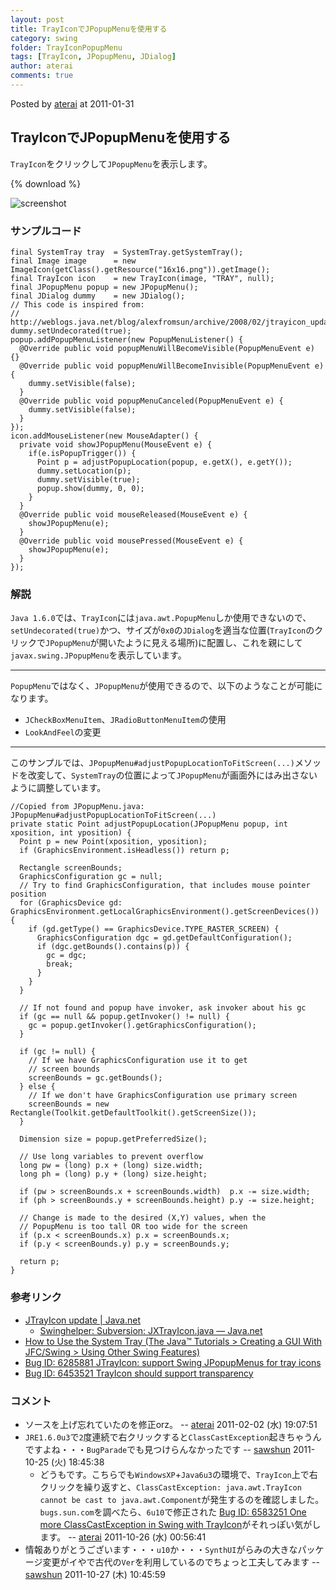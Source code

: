 ```yaml
---
layout: post
title: TrayIconでJPopupMenuを使用する
category: swing
folder: TrayIconPopupMenu
tags: [TrayIcon, JPopupMenu, JDialog]
author: aterai
comments: true
---
```


Posted by [aterai](http://terai.xrea.jp/aterai.html) at 2011-01-31

## TrayIconでJPopupMenuを使用する
`TrayIcon`をクリックして`JPopupMenu`を表示します。

{% download %}

![screenshot](https://lh5.googleusercontent.com/_9Z4BYR88imo/TUZUBCgOGJI/AAAAAAAAA0A/Ox5g3HoxmoI/s800/TrayIconPopupMenu.png)

### サンプルコード
<pre class="prettyprint"><code>final SystemTray tray  = SystemTray.getSystemTray();
final Image image      = new ImageIcon(getClass().getResource("16x16.png")).getImage();
final TrayIcon icon    = new TrayIcon(image, "TRAY", null);
final JPopupMenu popup = new JPopupMenu();
final JDialog dummy    = new JDialog();
// This code is inspired from:
// http://weblogs.java.net/blog/alexfromsun/archive/2008/02/jtrayicon_updat.html
dummy.setUndecorated(true);
popup.addPopupMenuListener(new PopupMenuListener() {
  @Override public void popupMenuWillBecomeVisible(PopupMenuEvent e) {}
  @Override public void popupMenuWillBecomeInvisible(PopupMenuEvent e) {
    dummy.setVisible(false);
  }
  @Override public void popupMenuCanceled(PopupMenuEvent e) {
    dummy.setVisible(false);
  }
});
icon.addMouseListener(new MouseAdapter() {
  private void showJPopupMenu(MouseEvent e) {
    if(e.isPopupTrigger()) {
      Point p = adjustPopupLocation(popup, e.getX(), e.getY());
      dummy.setLocation(p);
      dummy.setVisible(true);
      popup.show(dummy, 0, 0);
    }
  }
  @Override public void mouseReleased(MouseEvent e) {
    showJPopupMenu(e);
  }
  @Override public void mousePressed(MouseEvent e) {
    showJPopupMenu(e);
  }
});
</code></pre>

### 解説
`Java 1.6.0`では、`TrayIcon`には`java.awt.PopupMenu`しか使用できないので、`setUndecorated(true)`かつ、サイズが`0x0`の`JDialog`を適当な位置(`TrayIcon`のクリックで`JPopupMenu`が開いたように見える場所)に配置し、これを親にして`javax.swing.JPopupMenu`を表示しています。

- - - -
`PopupMenu`ではなく、`JPopupMenu`が使用できるので、以下のようなことが可能になります。

- `JCheckBoxMenuItem`、`JRadioButtonMenuItem`の使用
- `LookAndFeel`の変更

<!-- dummy comment line for breaking list -->

- - - -
このサンプルでは、`JPopupMenu#adjustPopupLocationToFitScreen(...)`メソッドを改変して、`SystemTray`の位置によって`JPopupMenu`が画面外にはみ出さないように調整しています。

<pre class="prettyprint"><code>//Copied from JPopupMenu.java: JPopupMenu#adjustPopupLocationToFitScreen(...)
private static Point adjustPopupLocation(JPopupMenu popup, int xposition, int yposition) {
  Point p = new Point(xposition, yposition);
  if (GraphicsEnvironment.isHeadless()) return p;

  Rectangle screenBounds;
  GraphicsConfiguration gc = null;
  // Try to find GraphicsConfiguration, that includes mouse pointer position
  for (GraphicsDevice gd: GraphicsEnvironment.getLocalGraphicsEnvironment().getScreenDevices()) {
    if (gd.getType() == GraphicsDevice.TYPE_RASTER_SCREEN) {
      GraphicsConfiguration dgc = gd.getDefaultConfiguration();
      if (dgc.getBounds().contains(p)) {
        gc = dgc;
        break;
      }
    }
  }

  // If not found and popup have invoker, ask invoker about his gc
  if (gc == null &amp;&amp; popup.getInvoker() != null) {
    gc = popup.getInvoker().getGraphicsConfiguration();
  }

  if (gc != null) {
    // If we have GraphicsConfiguration use it to get
    // screen bounds
    screenBounds = gc.getBounds();
  } else {
    // If we don't have GraphicsConfiguration use primary screen
    screenBounds = new Rectangle(Toolkit.getDefaultToolkit().getScreenSize());
  }

  Dimension size = popup.getPreferredSize();

  // Use long variables to prevent overflow
  long pw = (long) p.x + (long) size.width;
  long ph = (long) p.y + (long) size.height;

  if (pw &gt; screenBounds.x + screenBounds.width)  p.x -= size.width;
  if (ph &gt; screenBounds.y + screenBounds.height) p.y -= size.height;

  // Change is made to the desired (X,Y) values, when the
  // PopupMenu is too tall OR too wide for the screen
  if (p.x &lt; screenBounds.x) p.x = screenBounds.x;
  if (p.y &lt; screenBounds.y) p.y = screenBounds.y;

  return p;
}
</code></pre>

### 参考リンク
- [JTrayIcon update | Java.net](http://weblogs.java.net/blog/alexfromsun/archive/2008/02/jtrayicon_updat.html)
    - [Swinghelper: Subversion: JXTrayIcon.java — Java.net](http://java.net/projects/swinghelper/sources/svn/content/trunk/src/java/org/jdesktop/swinghelper/tray/JXTrayIcon.java)
- [How to Use the System Tray (The Java™ Tutorials > Creating a GUI With JFC/Swing > Using Other Swing Features)](http://docs.oracle.com/javase/tutorial/uiswing/misc/systemtray.html)
- [Bug ID: 6285881 JTrayIcon: support Swing JPopupMenus for tray icons](http://bugs.sun.com/bugdatabase/view_bug.do?bug_id=6285881)
- [Bug ID: 6453521 TrayIcon should support transparency](http://bugs.sun.com/bugdatabase/view_bug.do?bug_id=6453521)

<!-- dummy comment line for breaking list -->

### コメント
- ソースを上げ忘れていたのを修正orz。 -- [aterai](http://terai.xrea.jp/aterai.html) 2011-02-02 (水) 19:07:51
- `JRE1.6.0u3`で`2`度連続で右クリックすると`ClassCastException`起きちゃうんですよね・・・`BugParade`でも見つけらんなかったです -- [sawshun](http://terai.xrea.jp/sawshun.html) 2011-10-25 (火) 18:45:38
    - どうもです。こちらでも`WindowsXP`+`Java6u3`の環境で、`TrayIcon`上で右クリックを繰り返すと、`ClassCastException: java.awt.TrayIcon cannot be cast to java.awt.Component`が発生するのを確認しました。`bugs.sun.com`を調べたら、`6u10`で修正された [Bug ID: 6583251 One more ClassCastException in Swing with TrayIcon](http://bugs.sun.com/bugdatabase/view_bug.do?bug_id=6583251)がそれっぽい気がします。 -- [aterai](http://terai.xrea.jp/aterai.html) 2011-10-26 (水) 00:56:41
- 情報ありがとうございます・・・`u10`か・・・`SynthUI`がらみの大きなパッケージ変更がイやで古代の`Ver`を利用しているのでちょっと工夫してみます -- [sawshun](http://terai.xrea.jp/sawshun.html) 2011-10-27 (木) 10:45:59

<!-- dummy comment line for breaking list -->

